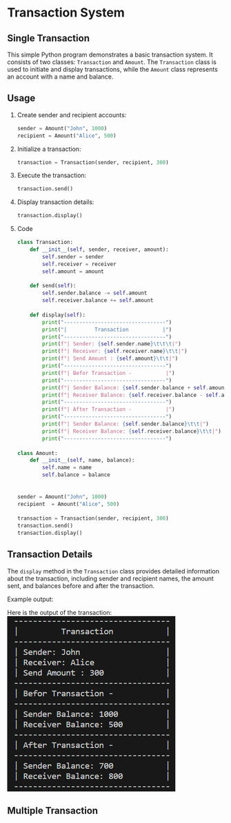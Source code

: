 # Transaction System


## Single Transaction

This simple Python program demonstrates a basic transaction system. It consists of two classes: `Transaction` and `Amount`. The `Transaction` class is used to initiate and display transactions, while the `Amount` class represents an account with a name and balance.

## Usage

1. Create sender and recipient accounts:

    ```python
    sender = Amount("John", 1000)
    recipient = Amount("Alice", 500)
    ```

2. Initialize a transaction:

    ```python
    transaction = Transaction(sender, recipient, 300)
    ```

3. Execute the transaction:

    ```python
    transaction.send()
    ```

4. Display transaction details:

    ```python
    transaction.display()
    ```

5. Code

    ``` Python []
    class Transaction:
        def __init__(self, sender, receiver, amount):
            self.sender = sender
            self.receiver = receiver
            self.amount = amount

        def send(self):
            self.sender.balance -= self.amount
            self.receiver.balance += self.amount

        def display(self):
            print("---------------------------------")
            print("|         Transaction           |")
            print("---------------------------------")
            print(f"| Sender: {self.sender.name}\t\t\t|")
            print(f"| Receiver: {self.receiver.name}\t\t|")
            print(f"| Send Amount : {self.amount}\t\t|")
            print("---------------------------------")
            print(f"| Befor Transaction -           |")
            print("---------------------------------")
            print(f"| Sender Balance: {self.sender.balance + self.amount}\t\t|")
            print(f"| Receiver Balance: {self.receiver.balance - self.amount}\t\t|")
            print("---------------------------------")
            print(f"| After Transaction -           |")
            print("---------------------------------")
            print(f"| Sender Balance: {self.sender.balance}\t\t|")
            print(f"| Receiver Balance: {self.receiver.balance}\t\t|")
            print("---------------------------------")

    class Amount:
        def __init__(self, name, balance):
            self.name = name
            self.balance = balance

        
    sender = Amount("John", 1000)
    recipient  = Amount("Alice", 500)

    transaction = Transaction(sender, recipient, 300)
    transaction.send()
    transaction.display()
    ```
## Transaction Details

The `display` method in the `Transaction` class provides detailed information about the transaction, including sender and recipient names, the amount sent, and balances before and after the transaction.

Example output:

Here is the output of the transaction:
![Transaction Output](./transaction_output.png)


## Multiple Transaction


